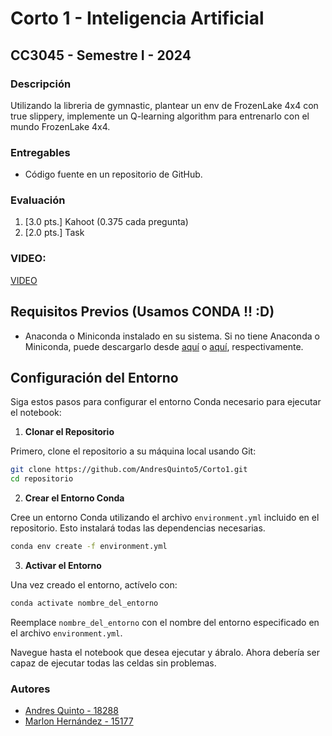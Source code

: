 
# Corto 1 - Inteligencia Artificial
## CC3045 - Semestre I - 2024

### Descripción
Utilizando la libreria de gymnastic, plantear un env de FrozenLake 4x4 con true slippery, implemente un Q-learning algorithm para entrenarlo con el mundo FrozenLake 4x4.

### Entregables
- Código fuente en un repositorio de GitHub.

### Evaluación
1. [3.0 pts.] Kahoot (0.375 cada pregunta)
2. [2.0 pts.] Task

### VIDEO:
[VIDEO](https://youtu.be/S550p6XkYPg)

## Requisitos Previos (Usamos CONDA !! :D)

- Anaconda o Miniconda instalado en su sistema. Si no tiene Anaconda o Miniconda, puede descargarlo desde [aquí](https://www.anaconda.com/products/individual) o [aquí](https://docs.conda.io/en/latest/miniconda.html), respectivamente.

## Configuración del Entorno

Siga estos pasos para configurar el entorno Conda necesario para ejecutar el notebook:

1. **Clonar el Repositorio**

Primero, clone el repositorio a su máquina local usando Git:

```bash
git clone https://github.com/AndresQuinto5/Corto1.git
cd repositorio
```

2. **Crear el Entorno Conda**

Cree un entorno Conda utilizando el archivo `environment.yml` incluido en el repositorio. Esto instalará todas las dependencias necesarias.

```bash
conda env create -f environment.yml
```

3. **Activar el Entorno**

Una vez creado el entorno, actívelo con:

```bash
conda activate nombre_del_entorno
```

Reemplace `nombre_del_entorno` con el nombre del entorno especificado en el archivo `environment.yml`.


Navegue hasta el notebook que desea ejecutar y ábralo. Ahora debería ser capaz de ejecutar todas las celdas sin problemas.

### Autores
- [Andres Quinto - 18288](https://github.com/AndresQuinto5)
- [Marlon Hernández - 15177](https://github.com/ivanhez)
